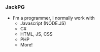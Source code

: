 ### JackPG
- I'm a programmer, I normally work with
  - Javascript (NODE.JS)
  - C#
  - HTML, JS, CSS
  - PHP
  - More!
